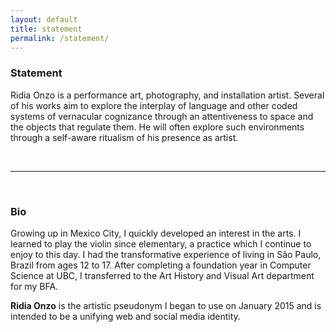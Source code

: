 ```yaml
---
layout: default
title: statement
permalink: /statement/
---
```



### Statement

Ridia Onzo is a performance art, photography, and installation artist.
Several of his works aim to explore the interplay of language and other coded
systems of vernacular cognizance through an attentiveness to space and the
objects that regulate them. He will often explore such environments through
a self-aware ritualism of his presence as artist.

<br />
<hr class="small-dark">
<br />

### Bio

Growing up in Mexico City, I quickly developed an interest in the arts. I learned to play the violin since elementary, a practice which I continue to enjoy to this day. I had the transformative experience of living in São Paulo, Brazil from ages 12 to 17. After completing a foundation year in Computer Science at UBC, I transferred to the Art History and Visual Art department for my BFA.

<strong>Ridia Onzo</strong> is the artistic pseudonym I began to use on January 2015 and is intended to be a unifying web and social media identity.
